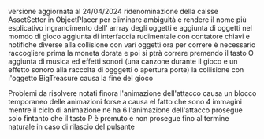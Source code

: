 versione aggiornata al 24/04/2024
ridenominazione della calsse AssetSetter in ObjectPlacer per eliminare ambiguità e rendere il nome più esplicativo
ingrandimento dell' arrray degli oggetti e aggiunta di oggetti nel momdo di gioco
aggiunta di interfaccia rudimentale con contatore chiavi e notifiche diverse alla collisione con vari oggetti
ora per correre è necessario raccogliere prima la moneta dorata e poi si ptrà correre premendo il tasto O
aggiunta di musica ed effetti sonori (una canzone durante il gioco e un effetto sonoro alla raccolta di ogggetti o apertura porte)
la collisione con l'oggetto BigTreasure causa la fine del gioco

Problemi da risolvere notati finora
l'animazione dell'attacco causa un blocco temporaneo delle animazioni forse a causa el fatto che sono 4 immagini mentre il ciclo di animazione ne ha 6
l'animazione dell'attacco prosegue solo fintanto che il tasto P è premuto e non prosegue fino al termine naturale in caso di rilascio del pulsante
